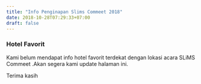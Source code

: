 ```yaml
---
title: "Info Penginapan Slims Commeet 2018"
date: 2018-10-28T07:29:33+07:00
draft: false
---
```


### <i class='fa fa-hotel'></i> Hotel Favorit

Kami belum mendapat info hotel favorit terdekat dengan lokasi acara SLiMS Commeet .Akan segera kami update halaman ini.

Terima kasih
